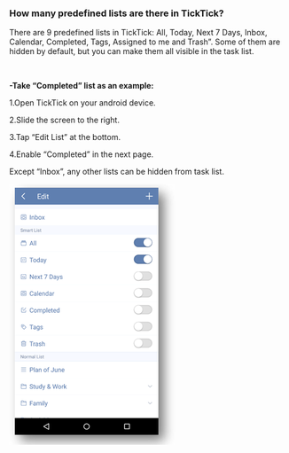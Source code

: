### How many predefined lists are there in TickTick?
There are 9 predefined lists in TickTick: All, Today, Next 7 Days, Inbox, Calendar, Completed, Tags, Assigned to me and Trash”. Some of them are hidden by default, but you can make them all visible in the task list.

<br />

**-Take “Completed” list as an example:**

1.Open TickTick on your android device.

2.Slide the screen to the right.

3.Tap “Edit List” at the bottom.

4.Enable “Completed” in the next page.

Except “Inbox”, any other lists can be hidden from task list.

![](../images/andsmartlist.png)


